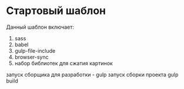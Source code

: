 # Стартовый шаблон

Данный шаблон включает:
1. sass
2. babel
3. gulp-file-include
4. browser-sync
5. набор библиотек для сжатия картинок

запуск сборщика для разработки - gulp
запуск сборки проекта gulp build